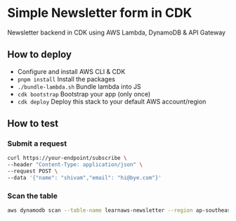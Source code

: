 # Simple Newsletter form in CDK

Newsletter backend in CDK using AWS Lambda, DynamoDB & API Gateway

## How to deploy

- Configure and install AWS CLI & CDK
- `pnpm install` Install the packages
- `./bundle-lambda.sh` Bundle lambda into JS
- `cdk bootstrap` Bootstrap your app (only once)
- `cdk deploy` Deploy this stack to your default AWS account/region

## How to test

### Submit a request

```sh
curl https://your-endpoint/subscribe \
--header "Content-Type: application/json" \
--request POST \
--data '{"name": "shivam","email": "hi@bye.com"}'
```

### Scan the table

```sh
aws dynamodb scan --table-name learnaws-newsletter --region ap-southeast-1
```
